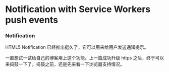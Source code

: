 # Notification with Service Workers push events

### Notification

HTML5 Notification 已经推出挺久了，它可以用来给用户发送通知提示。

一直想试一试给自己的博客用上这个功能。上一篇成功升级 https 之后，终于可以来捣鼓一下了。捣鼓之前，还是先来看一下浏览器支持情况。
